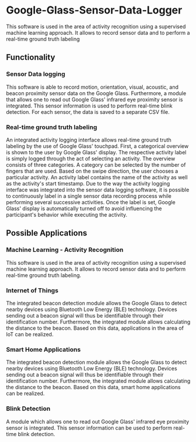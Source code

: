 # Google-Glass-Sensor-Data-Logger
This software is used in the area of activity recognition using a supervised machine learning approach. It allows to record sensor data and to perform a real-time ground truth labeling 

## Functionality

### Sensor Data logging
This software is able to record motion, orientation, visual, acoustic, and beacon proximity sensor data on the Google Glass. Furthermore,  a module that allows one to read out Google Glass' infrared eye proximity sensor is integrated. This sensor information is used to perform real-time blink detection. For each sensor, the data is saved to a separate CSV file.

### Real-time ground truth labeling
An integrated activity logging interface allows real-time ground truth labeling by the use of Google Glass' touchpad.
First, a categorical overview is shown to the user by Google Glass' display. The respective activity label is simply logged through the act of selecting an activity. The overview consists of three categories. A category can be selected by the number of fingers that are used. Based on the swipe direction, the user chooses a particular activity. An activity label contains the name of the activity as well as the activity's start timestamp. Due to the way the activity logging interface was integrated into the sensor data logging software, it is possible to continuously label in a single sensor data recording process while performing several successive activities. Once the label is set, Google Glass' display is automatically turned off to avoid influencing the participant's behavior while executing the activity. 


## Possible Applications

### Machine Learning - Activity Recognition
This software is used in the area of activity recognition using a supervised machine learning approach. It allows to record sensor data and to perform real-time ground truth labeling. 

### Internet of Things
The integrated beacon detection module allows the Google Glass to detect nearby devices using Bluetooth Low Energy (BLE) technology. Devices sending out a beacon signal will thus be identifiable through their identification number. Furthermore, the integrated module allows calculating the distance to the beacon. Based on this data, applications in the area of IoT can be realized.

### Smart Home Applications
The integrated beacon detection module allows the Google Glass to detect nearby devices using Bluetooth Low Energy (BLE) technology. Devices sending out a beacon signal will thus be identifiable through their identification number. Furthermore, the integrated module allows calculating the distance to the beacon. Based on this data, smart home applications can be realized.

### Blink Detection
A module which allows one to read out Google Glass' infrared eye proximity sensor is integrated. This sensor information can be used to perform real-time blink detection.
